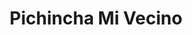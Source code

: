 ---
title: "Pichincha Mi Vecino"
url: /quito/pichincha-mi-vecino-bartolome-de-las-casas/
shop: general
---